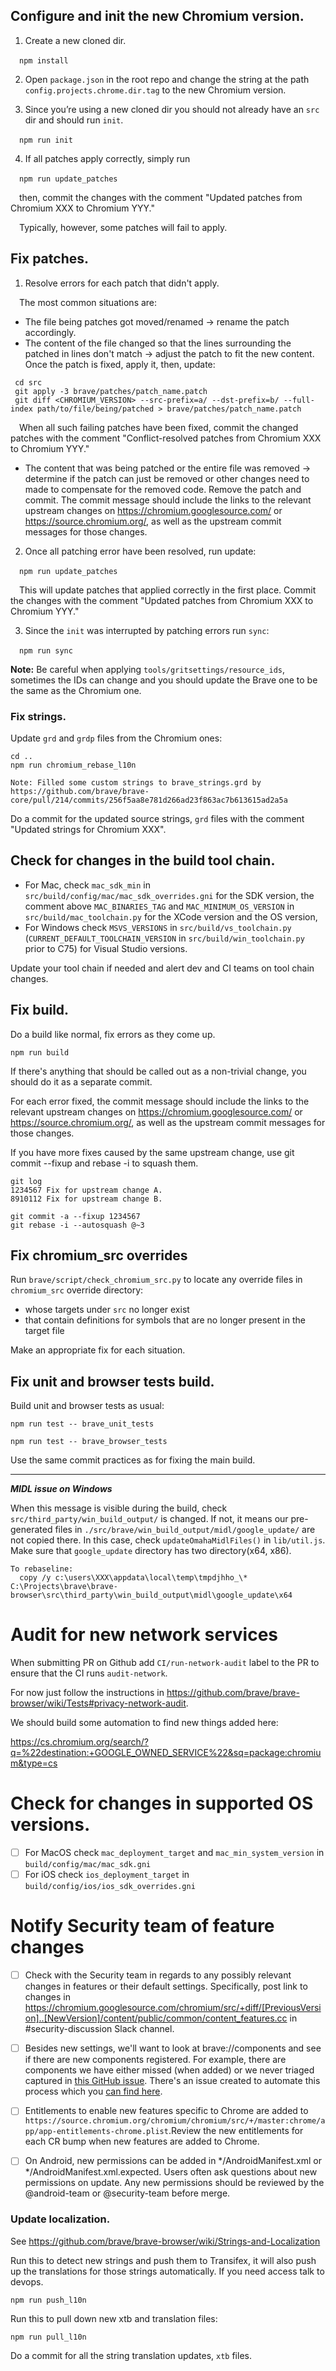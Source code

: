 ## Configure and init the new Chromium version.

1. Create a new cloned dir.

&emsp;`npm install`

2. Open `package.json` in the root repo and change the string at the path `config.projects.chrome.dir.tag` to the new Chromium version.

3. Since you’re using a new cloned dir you should not already have an `src` dir and should run `init`.

&emsp;`npm run init`

4. If all patches apply correctly, simply run

&emsp;`npm run update_patches`

&emsp;then, commit the changes with the comment "Updated patches from Chromium XXX to Chromium YYY."

&emsp;Typically, however, some patches will fail to apply.

## Fix patches.

1. Resolve errors for each patch that didn't apply.

&emsp;The most common situations are: 
 * The file being patches got moved/renamed -> rename the patch accordingly.
 * The content of the file changed so that the lines surrounding the patched in lines don't match -> adjust the patch to fit the new content.
 Once the patch is fixed, apply it, then, update:
 
 ```
  cd src
  git apply -3 brave/patches/patch_name.patch
  git diff <CHROMIUM_VERSION> --src-prefix=a/ --dst-prefix=b/ --full-index path/to/file/being/patched > brave/patches/patch_name.patch
 ```

 &emsp;When all such failing patches have been fixed, commit the changed patches with the comment "Conflict-resolved patches from Chromium XXX to Chromium YYY."

 * The content that was being patched or the entire file was removed -> determine if the patch can just be removed or other changes need to made to compensate for the removed code. Remove the patch and commit. The commit message should include the links to the relevant upstream changes on https://chromium.googlesource.com/ or https://source.chromium.org/, as well as the upstream commit messages for those changes.

2. Once all patching error have been resolved, run update:

&emsp;`npm run update_patches`

&emsp;This will update patches that applied correctly in the first place. Commit the changes with the comment "Updated patches from Chromium XXX to Chromium YYY."

3. Since the `init` was interrupted by patching errors run `sync`:

&emsp;`npm run sync`

**Note:** Be careful when applying `tools/gritsettings/resource_ids`, sometimes the IDs can change and you should update the Brave one to be the same as the Chromium one.


###  Fix strings.

Update `grd` and `grdp` files from the Chromium ones:

```
cd ..
npm run chromium_rebase_l10n
```
```
Note: Filled some custom strings to brave_strings.grd by https://github.com/brave/brave-core/pull/214/commits/256f5aa8e781d266ad23f863ac7b613615ad2a5a
```

Do a commit for the updated source strings, `grd` files with the comment "Updated strings for Chromium XXX".

## Check for changes in the build tool chain.
* For Mac, check `mac_sdk_min` in `src/build/config/mac/mac_sdk_overrides.gni` for the SDK version, the comment above `MAC_BINARIES_TAG` and `MAC_MINIMUM_OS_VERSION` in `src/build/mac_toolchain.py` for the XCode version and the OS version,
* For Windows check `MSVS_VERSIONS` in `src/build/vs_toolchain.py` (`CURRENT_DEFAULT_TOOLCHAIN_VERSION` in `src/build/win_toolchain.py` prior to C75) for Visual Studio versions.

Update your tool chain if needed and alert dev and CI teams on tool chain changes. 

## Fix build.

Do a build like normal, fix errors as they come up.

`npm run build`

If there's anything that should be called out as a non-trivial change, you should do it as a separate commit.

For each error fixed, the commit message should include the links to the relevant upstream changes on https://chromium.googlesource.com/ or https://source.chromium.org/, as well as the upstream commit messages for those changes.

If you have more fixes caused by the same upstream change, use git commit --fixup and rebase -i to squash them.

```
git log
1234567 Fix for upstream change A.
8910112 Fix for upstream change B.
```

```
git commit -a --fixup 1234567 
git rebase -i --autosquash @~3
```

## Fix chromium_src overrides

Run `brave/script/check_chromium_src.py` to locate any override files in `chromium_src` override directory:

* whose targets under `src` no longer exist
* that contain definitions for symbols that are no longer present in the target file

Make an appropriate fix for each situation.


## Fix unit and browser tests build.

Build unit and browser tests as usual:

`npm run test -- brave_unit_tests`

`npm run test -- brave_browser_tests`

Use the same commit practices as for fixing the main build.


***
***MIDL issue on Windows***

When this message is visible during the build, check `src/third_party/win_build_output/` is changed. If not, it means our pre-generated files in `./src/brave/win_build_output/midl/google_update/` are not copied there. In this case, check `updateOmahaMidlFiles()` in `lib/util.js`. Make sure that `google_update` directory has two directory(x64, x86).

```
To rebaseline:
  copy /y c:\users\XXX\appdata\local\temp\tmpdjhho_\* C:\Projects\brave\brave-browser\src\third_party\win_build_output\midl\google_update\x64
```


# Audit for new network services

When submitting PR on Github add `CI/run-network-audit` label to the PR to ensure that the CI runs `audit-network`.

For now just follow the instructions in https://github.com/brave/brave-browser/wiki/Tests#privacy-network-audit.

We should build some automation to find new things added here:

https://cs.chromium.org/search/?q=%22destination:+GOOGLE_OWNED_SERVICE%22&sq=package:chromium&type=cs

# Check for changes in supported OS versions.
- [ ] For MacOS check `mac_deployment_target` and `mac_min_system_version` in `build/config/mac/mac_sdk.gni`
- [ ] For iOS check `ios_deployment_target` in `build/config/ios/ios_sdk_overrides.gni`

# Notify Security team of feature changes

- [ ] Check with the Security team in regards to any possibly relevant changes in features or their default settings. Specifically, post link to changes in https://chromium.googlesource.com/chromium/src/+diff/[PreviousVersion]..[NewVersion]/content/public/common/content_features.cc
in #security-discussion Slack channel. 

- [ ] Besides new settings, we'll want to look at brave://components and see if there are new components registered. For example, there are components we have either missed (when added) or we never triaged captured in [this GitHub issue](https://github.com/brave/brave-browser/issues/11544). There's an issue created to automate this process which you [can find here](https://github.com/brave/brave-browser/issues/11811).

- [ ] Entitlements to enable new features specific to Chrome are added to `https://source.chromium.org/chromium/chromium/src/+/master:chrome/app/app-entitlements-chrome.plist`.Review the new entitlements for each CR bump when new features are added to Chrome.

- [ ] On Android, new permissions can be added in */AndroidManifest.xml or */AndroidManifest.xml.expected. Users often ask questions about new permissions on update. Any new permissions should be reviewed by the @android-team or @security-team before merge.

### Update localization.

See https://github.com/brave/brave-browser/wiki/Strings-and-Localization

Run this to detect new strings and push them to Transifex, it will also push up the translations for those strings automatically.
If you need access talk to devops.

```
npm run push_l10n
```

Run this to pull down new xtb and translation files:

`npm run pull_l10n`

Do a commit for all the string translation updates, `xtb` files.